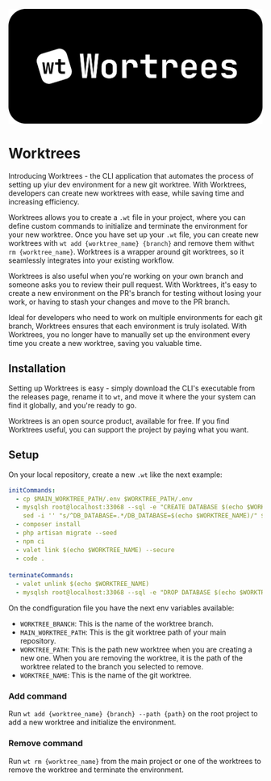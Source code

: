 ![Worktrees Logo](/docs/images/worktrees.png?raw=true)

# Worktrees

Introducing Worktrees - the CLI application that automates the process of setting up yiur dev environment for a new git worktree. With Worktrees, developers can create new worktrees with ease, while saving time and increasing efficiency.

Worktrees allows you to create a `.wt` file in your project, where you can define custom commands to initialize and terminate the environment for your new worktree. Once you have set up your `.wt` file, you can create new worktrees with `wt add {worktree_name} {branch}` and remove them with`wt rm {worktree_name}`. Worktrees is a wrapper around git worktrees, so it seamlessly integrates into your existing workflow.

Worktrees is also useful when you're working on your own branch and someone asks you to review their pull request. With Worktrees, it's easy to create a new environment on the PR's branch for testing without losing your work, or having to stash your changes and move to the PR branch.

Ideal for developers who need to work on multiple environments for each git branch, Worktrees ensures that each environment is truly isolated. With Worktrees, you no longer have to manually set up the environment every time you create a new worktree, saving you valuable time.

## Installation

Setting up Worktrees is easy - simply download the CLI's executable from the releases page, rename it to `wt`, and move it where the your system can find it globally, and you're ready to go.

Worktrees is an open source product, available for free. If you find Worktrees useful, you can support the project by paying what you want.

## Setup
On your local repository, create a new `.wt` like the next example:

```yaml
initCommands:
  - cp $MAIN_WORKTREE_PATH/.env $WORKTREE_PATH/.env
  - mysqlsh root@localhost:33068 --sql -e "CREATE DATABASE $(echo $WORKTREE_NAME);" &&
    sed -i '' "s/^DB_DATABASE=.*/DB_DATABASE=$(echo $WORKTREE_NAME)/" $(echo $WORKTREE_PATH)/.env
  - composer install
  - php artisan migrate --seed
  - npm ci
  - valet link $(echo $WORKTREE_NAME) --secure
  - code .

terminateCommands:
  - valet unlink $(echo $WORKTREE_NAME)
  - mysqlsh root@localhost:33068 --sql -e "DROP DATABASE $(echo $WORKTREE_NAME);"
```

On the condfiguration file you have the next env variables available:

- `WORKTREE_BRANCH`: This is the name of the worktree branch.
- `MAIN_WORKTREE_PATH`: This is the git worktree path of your main repository.
- `WORKTREE_PATH`: This is the path new worktree when you are creating a new one. When you are removing the worktree, it is the path of the worktree related to the branch you selected to remove.
- `WORKTREE_NAME`: This is the name of the git worktree.

### Add command

Run `wt add {worktree_name} {branch} --path {path}` on the root project to add a new worktree and initialize the environment.

### Remove command

Run `wt rm {worktree_name}` from the main project or one of the worktrees to remove the worktree and terminate the environment.
